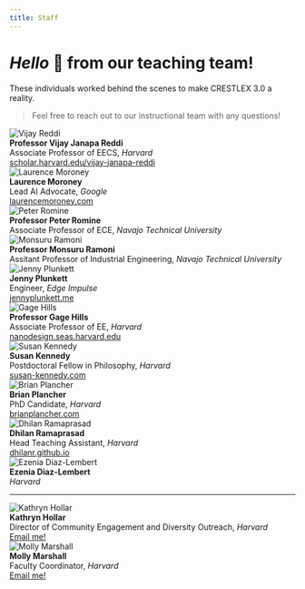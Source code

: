 ```yaml
---
title: Staff
---
```

# *Hello* 👋 from our teaching team!

These individuals worked behind the scenes to make CRESTLEX 3.0 a reality.
> Feel free to reach out to our instructional team with any questions!

<div class="grid-container-team">
    <div class="grid-child">
      <img alt="Vijay Reddi" class="card-img img-thumbnail" src="{{ site.baseurl }}/assets/team/vijay.png" style="max-height: 15rem; width: auto;">
    </div>
    <div class="grid-child">
        <b>Professor Vijay Janapa Reddi</b><br>
        Associate Professor of EECS, <i>Harvard</i><br>
        <a href="https://scholar.harvard.edu/vijay-janapa-reddi">scholar.harvard.edu/vijay-janapa-reddi</a><br>
        <!-- <a href="mailto:vj@eecs.harvard.edu"><i class="fas fa-envelope"></i> Email me!</a> -->
    </div> 
</div>


<div class="grid-container-team">
    <div class="grid-child">
      <img alt="Laurence Moroney" class="card-img img-thumbnail" src="{{ site.baseurl }}/assets/team/laurence.png" style="max-height: 15rem; width: auto;">
    </div>
    <div class="grid-child">
        <b>Laurence Moroney</b><br>
        Lead AI Advocate, <i>Google</i><br>
        <a href="https://laurencemoroney.com/">laurencemoroney.com</a><br>
        <!-- <a href="mailto:lmoroney@google.com"><i class="fas fa-envelope"></i> Email me!</a> -->
    </div> 
</div>


<div class="grid-container-team">
    <div class="grid-child">
      <img alt="Peter Romine" class="card-img img-thumbnail" src="{{ site.baseurl }}/assets/team/peter.png" style="max-height: 15rem; width: auto;">
    </div>
    <div class="grid-child">
        <b>Professor Peter Romine</b><br>
        Associate Professor of ECE, <i>Navajo Technical University</i><br>
        <!-- <a href="https://www.linkedin.com/in/peter-romine/">https://www.linkedin.com/in/peter-romine/</a><br> -->
        <!-- <a href="mailto:promine@navajotech.edu"><i class="fas fa-envelope"></i> Email me!</a> -->
    </div> 
</div>


<div class="grid-container-team">
    <div class="grid-child">
      <img alt="Monsuru Ramoni" class="card-img img-thumbnail" src="{{ site.baseurl }}/assets/team/monsuru.png" style="max-height: 15rem; width: auto;">
    </div>
    <div class="grid-child">
        <b>Professor Monsuru Ramoni</b><br>
        Assitant Professor of Industrial Engineering, <i>Navajo Technical University</i><br>
        <!-- <a href="https://www.linkedin.com/in/peter-romine/">https://www.linkedin.com/in/peter-romine/</a><br> -->
        <!-- <a href="mailto:mramoni@navajotech.edu"><i class="fas fa-envelope"></i> Email me!</a> -->
    </div> 
</div>


<div class="grid-container-team">
    <div class="grid-child">
      <img alt="Jenny Plunkett" class="card-img img-thumbnail" src="{{ site.baseurl }}/assets/team/jenny.png" style="max-height: 15rem; width: auto;">
    </div>
    <div class="grid-child">
        <b>Jenny Plunkett</b><br>
        Engineer, <i>Edge Impulse</i><br>
        <a href="http://jennyplunkett.me/">jennyplunkett.me</a><br>
        <!-- <a href="mailto:jenny@edgeimpulse.com"><i class="fas fa-envelope"></i> Email me!</a> -->
    </div> 
</div>


<div class="grid-container-team">
    <div class="grid-child">
      <img alt="Gage Hills" class="card-img img-thumbnail" src="{{ site.baseurl }}/assets/team/gage.png" style="max-height: 15rem; width: auto;">
    </div>
    <div class="grid-child">
        <b>Professor Gage Hills</b><br>
        Associate Professor of EE, <i>Harvard</i><br>
        <a href="https://nanodesign.seas.harvard.edu/">nanodesign.seas.harvard.edu</a><br>
        <!-- <a href="mailto:ghills@seas.harvard.edu"><i class="fas fa-envelope"></i> Email me!</a> -->
    </div> 
</div>


<div class="grid-container-team">
    <div class="grid-child">
      <img alt="Susan Kennedy" class="card-img img-thumbnail" src="{{ site.baseurl }}/assets/team/susan.png" style="max-height: 15rem; width: auto;">
    </div>
    <div class="grid-child">
        <b>Susan Kennedy</b><br>
        Postdoctoral Fellow in Philosophy, <i>Harvard</i><br>
        <a href="https://www.susan-kennedy.com/">susan-kennedy.com</a><br>
        <!-- <a href="mailto:susankennedy@fas.harvard.edu"><i class="fas fa-envelope"></i> Email me!</a> -->
    </div> 
</div>


<div class="grid-container-team">
    <div class="grid-child">
      <img alt="Brian Plancher" class="card-img img-thumbnail" src="{{ site.baseurl }}/assets/team/brian.png" style="max-height: 15rem; width: auto;">
    </div>
    <div class="grid-child">
        <b>Brian Plancher</b><br>
        PhD Candidate, <i>Harvard</i><br>
        <a href="https://brianplancher.com/">brianplancher.com</a><br>
        <!-- <a href="mailto:brian_plancher@g.harvard.edu"><i class="fas fa-envelope"></i> Email me!</a> -->
    </div> 
</div>


<div class="grid-container-team">
    <div class="grid-child">
      <img alt="Dhilan Ramaprasad" class="card-img img-thumbnail" src="{{ site.baseurl }}/assets/team/dhilan.png" style="max-height: 15rem; width: auto;">
    </div>
    <div class="grid-child">
        <b>Dhilan Ramaprasad</b><br>
        Head Teaching Assistant, <i>Harvard</i><br>
        <a href="https://dhilanr.github.io/">dhilanr.github.io</a><br>
        <!-- <a href="mailto:dhilanramaprasad@college.harvard.edu"><i class="fas fa-envelope"></i> Email me!</a> -->
    </div> 
</div>

<div class="grid-container-team">
    <div class="grid-child">
      <img alt="Ezenia Diaz-Lembert" class="card-img img-thumbnail" src="{{ site.baseurl }}/assets/team/ezenia.png" style="max-height: 15rem; width: auto;">
    </div>
    <div class="grid-child">
        <b>Ezenia Diaz-Lembert</b><br>
        <i>Harvard</i><br>
        <!-- <a href="mailto:ezenia_diazlembert@college.harvard.edu"><i class="fas fa-envelope"></i> Email me!</a> -->
    </div> 
</div>

***

<div class="grid-container-team">
    <div class="grid-child">
      <img alt="Kathryn Hollar" class="card-img img-thumbnail" src="{{ site.baseurl }}/assets/team/kathryn.png" style="max-height: 15rem; width: auto;">
    </div>
    <div class="grid-child">
        <b>Kathryn Hollar</b><br>
        Director of Community Engagement and Diversity Outreach, <i>Harvard</i><br>
        <!-- <a href="https://dhilanr.github.io/">dhilanr.github.io</a><br> -->
        <a href="mailto:hollar@seas.harvard.edu"><i class="fas fa-envelope"></i> Email me!</a>
    </div> 
</div>


<div class="grid-container-team">
    <div class="grid-child">
      <img alt="Molly Marshall" class="card-img img-thumbnail" src="{{ site.baseurl }}/assets/team/molly.png" style="max-height: 15rem; width: auto;">
    </div>
    <div class="grid-child">
        <b>Molly Marshall</b><br>
        Faculty Coordinator, <i>Harvard</i><br>
        <!-- <a href="https://dhilanr.github.io/">dhilanr.github.io</a><br> -->
        <a href="mailto:mollymarshall@g.harvard.edu"><i class="fas fa-envelope"></i> Email me!</a>
    </div> 
</div>